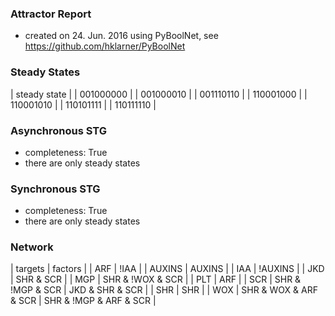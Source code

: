 

### Attractor Report
 * created on 24. Jun. 2016 using PyBoolNet, see https://github.com/hklarner/PyBoolNet

### Steady States
| steady state |
| 001000000    |
| 001000010    |
| 001110110    |
| 110001000    |
| 110001010    |
| 110101111    |
| 110111110    |

### Asynchronous STG
 * completeness: True
 * there are only steady states

### Synchronous STG
 * completeness: True
 * there are only steady states

### Network
| targets | factors                                        |
| ARF     | !IAA                                           |
| AUXINS  | AUXINS                                         |
| IAA     | !AUXINS                                        |
| JKD     | SHR & SCR                                      |
| MGP     | SHR & !WOX & SCR                               |
| PLT     | ARF                                            |
| SCR     | SHR & !MGP & SCR | JKD & SHR & SCR             |
| SHR     | SHR                                            |
| WOX     | SHR & WOX & ARF & SCR | SHR & !MGP & ARF & SCR |

